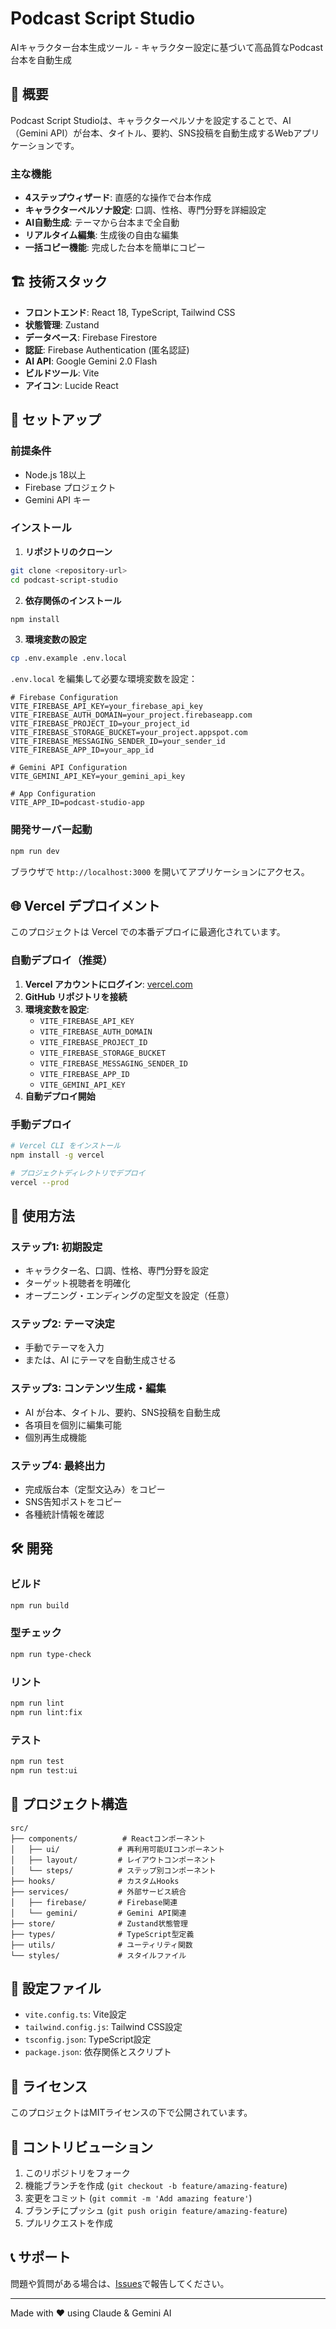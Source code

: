 # Podcast Script Studio

AIキャラクター台本生成ツール - キャラクター設定に基づいて高品質なPodcast台本を自動生成

## 🎯 概要

Podcast Script Studioは、キャラクターペルソナを設定することで、AI（Gemini API）が台本、タイトル、要約、SNS投稿を自動生成するWebアプリケーションです。

### 主な機能

- **4ステップウィザード**: 直感的な操作で台本作成
- **キャラクターペルソナ設定**: 口調、性格、専門分野を詳細設定
- **AI自動生成**: テーマから台本まで全自動
- **リアルタイム編集**: 生成後の自由な編集
- **一括コピー機能**: 完成した台本を簡単にコピー

## 🏗️ 技術スタック

- **フロントエンド**: React 18, TypeScript, Tailwind CSS
- **状態管理**: Zustand
- **データベース**: Firebase Firestore
- **認証**: Firebase Authentication (匿名認証)
- **AI API**: Google Gemini 2.0 Flash
- **ビルドツール**: Vite
- **アイコン**: Lucide React

## 🚀 セットアップ

### 前提条件

- Node.js 18以上
- Firebase プロジェクト
- Gemini API キー

### インストール

1. **リポジトリのクローン**
```bash
git clone <repository-url>
cd podcast-script-studio
```

2. **依存関係のインストール**
```bash
npm install
```

3. **環境変数の設定**
```bash
cp .env.example .env.local
```

`.env.local` を編集して必要な環境変数を設定：

```env
# Firebase Configuration
VITE_FIREBASE_API_KEY=your_firebase_api_key
VITE_FIREBASE_AUTH_DOMAIN=your_project.firebaseapp.com
VITE_FIREBASE_PROJECT_ID=your_project_id
VITE_FIREBASE_STORAGE_BUCKET=your_project.appspot.com
VITE_FIREBASE_MESSAGING_SENDER_ID=your_sender_id
VITE_FIREBASE_APP_ID=your_app_id

# Gemini API Configuration
VITE_GEMINI_API_KEY=your_gemini_api_key

# App Configuration
VITE_APP_ID=podcast-studio-app
```

### 開発サーバー起動

```bash
npm run dev
```

ブラウザで `http://localhost:3000` を開いてアプリケーションにアクセス。

## 🌐 Vercel デプロイメント

このプロジェクトは Vercel での本番デプロイに最適化されています。

### 自動デプロイ（推奨）

1. **Vercel アカウントにログイン**: [vercel.com](https://vercel.com)
2. **GitHub リポジトリを接続**
3. **環境変数を設定**:
   - `VITE_FIREBASE_API_KEY`
   - `VITE_FIREBASE_AUTH_DOMAIN`
   - `VITE_FIREBASE_PROJECT_ID`
   - `VITE_FIREBASE_STORAGE_BUCKET`
   - `VITE_FIREBASE_MESSAGING_SENDER_ID`
   - `VITE_FIREBASE_APP_ID`
   - `VITE_GEMINI_API_KEY`
4. **自動デプロイ開始**

### 手動デプロイ

```bash
# Vercel CLI をインストール
npm install -g vercel

# プロジェクトディレクトリでデプロイ
vercel --prod
```

## 📱 使用方法

### ステップ1: 初期設定
- キャラクター名、口調、性格、専門分野を設定
- ターゲット視聴者を明確化
- オープニング・エンディングの定型文を設定（任意）

### ステップ2: テーマ決定
- 手動でテーマを入力
- または、AI にテーマを自動生成させる

### ステップ3: コンテンツ生成・編集
- AI が台本、タイトル、要約、SNS投稿を自動生成
- 各項目を個別に編集可能
- 個別再生成機能

### ステップ4: 最終出力
- 完成版台本（定型文込み）をコピー
- SNS告知ポストをコピー
- 各種統計情報を確認

## 🛠️ 開発

### ビルド

```bash
npm run build
```

### 型チェック

```bash
npm run type-check
```

### リント

```bash
npm run lint
npm run lint:fix
```

### テスト

```bash
npm run test
npm run test:ui
```

## 📁 プロジェクト構造

```
src/
├── components/          # Reactコンポーネント
│   ├── ui/             # 再利用可能UIコンポーネント
│   ├── layout/         # レイアウトコンポーネント
│   └── steps/          # ステップ別コンポーネント
├── hooks/              # カスタムHooks
├── services/           # 外部サービス統合
│   ├── firebase/       # Firebase関連
│   └── gemini/         # Gemini API関連
├── store/              # Zustand状態管理
├── types/              # TypeScript型定義
├── utils/              # ユーティリティ関数
└── styles/             # スタイルファイル
```

## 🔧 設定ファイル

- `vite.config.ts`: Vite設定
- `tailwind.config.js`: Tailwind CSS設定
- `tsconfig.json`: TypeScript設定
- `package.json`: 依存関係とスクリプト

## 📄 ライセンス

このプロジェクトはMITライセンスの下で公開されています。

## 🤝 コントリビューション

1. このリポジトリをフォーク
2. 機能ブランチを作成 (`git checkout -b feature/amazing-feature`)
3. 変更をコミット (`git commit -m 'Add amazing feature'`)
4. ブランチにプッシュ (`git push origin feature/amazing-feature`)
5. プルリクエストを作成

## 📞 サポート

問題や質問がある場合は、[Issues](https://github.com/your-repo/issues)で報告してください。

---

Made with ❤️ using Claude & Gemini AI